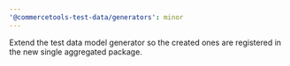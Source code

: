 ```yaml
---
'@commercetools-test-data/generators': minor
---
```


Extend the test data model generator so the created ones are registered in the new single aggregated package.
